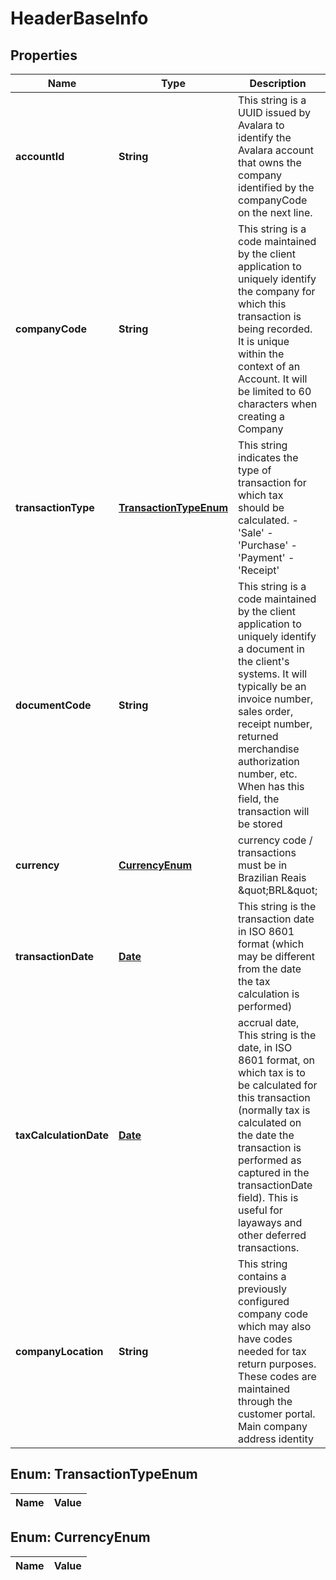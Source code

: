 
# HeaderBaseInfo

## Properties
Name | Type | Description | Notes
------------ | ------------- | ------------- | -------------
**accountId** | **String** | This string is a UUID issued by Avalara to identify the Avalara account that owns the company identified by the companyCode on the next line. | 
**companyCode** | **String** | This string is a code maintained by the client application to uniquely identify the company for which this transaction is being recorded. It is unique within the context of an Account. It will be limited to 60 characters when creating a Company | 
**transactionType** | [**TransactionTypeEnum**](#TransactionTypeEnum) | This string indicates the type of transaction for which tax should be calculated. - &#39;Sale&#39; - &#39;Purchase&#39; - &#39;Payment&#39; - &#39;Receipt&#39;  | 
**documentCode** | **String** | This string is a code maintained by the client application to uniquely identify a document in the client&#39;s systems. It will typically be an invoice number, sales order, receipt number, returned merchandise authorization number, etc. When has this field, the transaction will be stored |  [optional]
**currency** | [**CurrencyEnum**](#CurrencyEnum) | currency code / transactions must be in Brazilian Reais \&quot;BRL\&quot; | 
**transactionDate** | [**Date**](Date.md) | This string is the transaction date in ISO 8601 format (which may be different from the date the tax calculation is performed) | 
**taxCalculationDate** | [**Date**](Date.md) | accrual date, This string is the date, in ISO 8601 format, on which tax is to be calculated for this transaction (normally tax is calculated on the date the transaction is performed as captured in the transactionDate field). This is useful for layaways and other deferred transactions. |  [optional]
**companyLocation** | **String** | This string contains a previously configured company code which may also have codes needed for tax return purposes. These codes are maintained through the customer portal. Main company address identity | 


<a name="TransactionTypeEnum"></a>
## Enum: TransactionTypeEnum
Name | Value
---- | -----


<a name="CurrencyEnum"></a>
## Enum: CurrencyEnum
Name | Value
---- | -----




